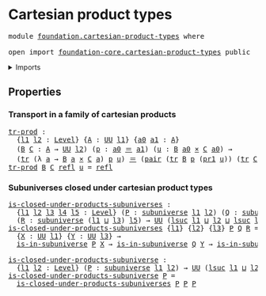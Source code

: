 # Cartesian product types

<pre class="Agda"><a id="36" class="Keyword">module</a> <a id="43" href="foundation.cartesian-product-types.html" class="Module">foundation.cartesian-product-types</a> <a id="78" class="Keyword">where</a>

<a id="85" class="Keyword">open</a> <a id="90" class="Keyword">import</a> <a id="97" href="foundation-core.cartesian-product-types.html" class="Module">foundation-core.cartesian-product-types</a> <a id="137" class="Keyword">public</a>
</pre>
<details><summary>Imports</summary>

<pre class="Agda"><a id="194" class="Keyword">open</a> <a id="199" class="Keyword">import</a> <a id="206" href="foundation.dependent-pair-types.html" class="Module">foundation.dependent-pair-types</a>
<a id="238" class="Keyword">open</a> <a id="243" class="Keyword">import</a> <a id="250" href="foundation.subuniverses.html" class="Module">foundation.subuniverses</a>
<a id="274" class="Keyword">open</a> <a id="279" class="Keyword">import</a> <a id="286" href="foundation.universe-levels.html" class="Module">foundation.universe-levels</a>

<a id="314" class="Keyword">open</a> <a id="319" class="Keyword">import</a> <a id="326" href="foundation-core.identity-types.html" class="Module">foundation-core.identity-types</a>
<a id="357" class="Keyword">open</a> <a id="362" class="Keyword">import</a> <a id="369" href="foundation-core.transport-along-identifications.html" class="Module">foundation-core.transport-along-identifications</a>
</pre>
</details>

## Properties

### Transport in a family of cartesian products

<pre class="Agda"><a id="tr-prod"></a><a id="506" href="foundation.cartesian-product-types.html#506" class="Function">tr-prod</a> <a id="514" class="Symbol">:</a>
  <a id="518" class="Symbol">{</a><a id="519" href="foundation.cartesian-product-types.html#519" class="Bound">l1</a> <a id="522" href="foundation.cartesian-product-types.html#522" class="Bound">l2</a> <a id="525" class="Symbol">:</a> <a id="527" href="Agda.Primitive.html#742" class="Postulate">Level</a><a id="532" class="Symbol">}</a> <a id="534" class="Symbol">{</a><a id="535" href="foundation.cartesian-product-types.html#535" class="Bound">A</a> <a id="537" class="Symbol">:</a> <a id="539" href="Agda.Primitive.html#388" class="Primitive">UU</a> <a id="542" href="foundation.cartesian-product-types.html#519" class="Bound">l1</a><a id="544" class="Symbol">}</a> <a id="546" class="Symbol">{</a><a id="547" href="foundation.cartesian-product-types.html#547" class="Bound">a0</a> <a id="550" href="foundation.cartesian-product-types.html#550" class="Bound">a1</a> <a id="553" class="Symbol">:</a> <a id="555" href="foundation.cartesian-product-types.html#535" class="Bound">A</a><a id="556" class="Symbol">}</a>
  <a id="560" class="Symbol">(</a><a id="561" href="foundation.cartesian-product-types.html#561" class="Bound">B</a> <a id="563" href="foundation.cartesian-product-types.html#563" class="Bound">C</a> <a id="565" class="Symbol">:</a> <a id="567" href="foundation.cartesian-product-types.html#535" class="Bound">A</a> <a id="569" class="Symbol">→</a> <a id="571" href="Agda.Primitive.html#388" class="Primitive">UU</a> <a id="574" href="foundation.cartesian-product-types.html#522" class="Bound">l2</a><a id="576" class="Symbol">)</a> <a id="578" class="Symbol">(</a><a id="579" href="foundation.cartesian-product-types.html#579" class="Bound">p</a> <a id="581" class="Symbol">:</a> <a id="583" href="foundation.cartesian-product-types.html#547" class="Bound">a0</a> <a id="586" href="foundation-core.identity-types.html#1953" class="Function Operator">＝</a> <a id="588" href="foundation.cartesian-product-types.html#550" class="Bound">a1</a><a id="590" class="Symbol">)</a> <a id="592" class="Symbol">(</a><a id="593" href="foundation.cartesian-product-types.html#593" class="Bound">u</a> <a id="595" class="Symbol">:</a> <a id="597" href="foundation.cartesian-product-types.html#561" class="Bound">B</a> <a id="599" href="foundation.cartesian-product-types.html#547" class="Bound">a0</a> <a id="602" href="foundation-core.cartesian-product-types.html#543" class="Function Operator">×</a> <a id="604" href="foundation.cartesian-product-types.html#563" class="Bound">C</a> <a id="606" href="foundation.cartesian-product-types.html#547" class="Bound">a0</a><a id="608" class="Symbol">)</a> <a id="610" class="Symbol">→</a>
  <a id="614" class="Symbol">(</a><a id="615" href="foundation-core.transport-along-identifications.html#832" class="Function">tr</a> <a id="618" class="Symbol">(λ</a> <a id="621" href="foundation.cartesian-product-types.html#621" class="Bound">a</a> <a id="623" class="Symbol">→</a> <a id="625" href="foundation.cartesian-product-types.html#561" class="Bound">B</a> <a id="627" href="foundation.cartesian-product-types.html#621" class="Bound">a</a> <a id="629" href="foundation-core.cartesian-product-types.html#543" class="Function Operator">×</a> <a id="631" href="foundation.cartesian-product-types.html#563" class="Bound">C</a> <a id="633" href="foundation.cartesian-product-types.html#621" class="Bound">a</a><a id="634" class="Symbol">)</a> <a id="636" href="foundation.cartesian-product-types.html#579" class="Bound">p</a> <a id="638" href="foundation.cartesian-product-types.html#593" class="Bound">u</a><a id="639" class="Symbol">)</a> <a id="641" href="foundation-core.identity-types.html#1953" class="Function Operator">＝</a> <a id="643" class="Symbol">(</a><a id="644" href="foundation.dependent-pair-types.html#586" class="InductiveConstructor">pair</a> <a id="649" class="Symbol">(</a><a id="650" href="foundation-core.transport-along-identifications.html#832" class="Function">tr</a> <a id="653" href="foundation.cartesian-product-types.html#561" class="Bound">B</a> <a id="655" href="foundation.cartesian-product-types.html#579" class="Bound">p</a> <a id="657" class="Symbol">(</a><a id="658" href="foundation.dependent-pair-types.html#603" class="Field">pr1</a> <a id="662" href="foundation.cartesian-product-types.html#593" class="Bound">u</a><a id="663" class="Symbol">))</a> <a id="666" class="Symbol">(</a><a id="667" href="foundation-core.transport-along-identifications.html#832" class="Function">tr</a> <a id="670" href="foundation.cartesian-product-types.html#563" class="Bound">C</a> <a id="672" href="foundation.cartesian-product-types.html#579" class="Bound">p</a> <a id="674" class="Symbol">(</a><a id="675" href="foundation.dependent-pair-types.html#615" class="Field">pr2</a> <a id="679" href="foundation.cartesian-product-types.html#593" class="Bound">u</a><a id="680" class="Symbol">)))</a>
<a id="684" href="foundation.cartesian-product-types.html#506" class="Function">tr-prod</a> <a id="692" href="foundation.cartesian-product-types.html#692" class="Bound">B</a> <a id="694" href="foundation.cartesian-product-types.html#694" class="Bound">C</a> <a id="696" href="foundation-core.identity-types.html#1922" class="InductiveConstructor">refl</a> <a id="701" href="foundation.cartesian-product-types.html#701" class="Bound">u</a> <a id="703" class="Symbol">=</a> <a id="705" href="foundation-core.identity-types.html#1922" class="InductiveConstructor">refl</a>
</pre>
### Subuniverses closed under cartesian product types

<pre class="Agda"><a id="is-closed-under-products-subuniverses"></a><a id="778" href="foundation.cartesian-product-types.html#778" class="Function">is-closed-under-products-subuniverses</a> <a id="816" class="Symbol">:</a>
  <a id="820" class="Symbol">{</a><a id="821" href="foundation.cartesian-product-types.html#821" class="Bound">l1</a> <a id="824" href="foundation.cartesian-product-types.html#824" class="Bound">l2</a> <a id="827" href="foundation.cartesian-product-types.html#827" class="Bound">l3</a> <a id="830" href="foundation.cartesian-product-types.html#830" class="Bound">l4</a> <a id="833" href="foundation.cartesian-product-types.html#833" class="Bound">l5</a> <a id="836" class="Symbol">:</a> <a id="838" href="Agda.Primitive.html#742" class="Postulate">Level</a><a id="843" class="Symbol">}</a> <a id="845" class="Symbol">(</a><a id="846" href="foundation.cartesian-product-types.html#846" class="Bound">P</a> <a id="848" class="Symbol">:</a> <a id="850" href="foundation.subuniverses.html#1116" class="Function">subuniverse</a> <a id="862" href="foundation.cartesian-product-types.html#821" class="Bound">l1</a> <a id="865" href="foundation.cartesian-product-types.html#824" class="Bound">l2</a><a id="867" class="Symbol">)</a> <a id="869" class="Symbol">(</a><a id="870" href="foundation.cartesian-product-types.html#870" class="Bound">Q</a> <a id="872" class="Symbol">:</a> <a id="874" href="foundation.subuniverses.html#1116" class="Function">subuniverse</a> <a id="886" href="foundation.cartesian-product-types.html#827" class="Bound">l3</a> <a id="889" href="foundation.cartesian-product-types.html#830" class="Bound">l4</a><a id="891" class="Symbol">)</a>
  <a id="895" class="Symbol">(</a><a id="896" href="foundation.cartesian-product-types.html#896" class="Bound">R</a> <a id="898" class="Symbol">:</a> <a id="900" href="foundation.subuniverses.html#1116" class="Function">subuniverse</a> <a id="912" class="Symbol">(</a><a id="913" href="foundation.cartesian-product-types.html#821" class="Bound">l1</a> <a id="916" href="Agda.Primitive.html#961" class="Primitive Operator">⊔</a> <a id="918" href="foundation.cartesian-product-types.html#827" class="Bound">l3</a><a id="920" class="Symbol">)</a> <a id="922" href="foundation.cartesian-product-types.html#833" class="Bound">l5</a><a id="924" class="Symbol">)</a> <a id="926" class="Symbol">→</a> <a id="928" href="Agda.Primitive.html#388" class="Primitive">UU</a> <a id="931" class="Symbol">(</a><a id="932" href="Agda.Primitive.html#931" class="Primitive">lsuc</a> <a id="937" href="foundation.cartesian-product-types.html#821" class="Bound">l1</a> <a id="940" href="Agda.Primitive.html#961" class="Primitive Operator">⊔</a> <a id="942" href="foundation.cartesian-product-types.html#824" class="Bound">l2</a> <a id="945" href="Agda.Primitive.html#961" class="Primitive Operator">⊔</a> <a id="947" href="Agda.Primitive.html#931" class="Primitive">lsuc</a> <a id="952" href="foundation.cartesian-product-types.html#827" class="Bound">l3</a> <a id="955" href="Agda.Primitive.html#961" class="Primitive Operator">⊔</a> <a id="957" href="foundation.cartesian-product-types.html#830" class="Bound">l4</a> <a id="960" href="Agda.Primitive.html#961" class="Primitive Operator">⊔</a> <a id="962" href="foundation.cartesian-product-types.html#833" class="Bound">l5</a><a id="964" class="Symbol">)</a>
<a id="966" href="foundation.cartesian-product-types.html#778" class="Function">is-closed-under-products-subuniverses</a> <a id="1004" class="Symbol">{</a><a id="1005" href="foundation.cartesian-product-types.html#1005" class="Bound">l1</a><a id="1007" class="Symbol">}</a> <a id="1009" class="Symbol">{</a><a id="1010" href="foundation.cartesian-product-types.html#1010" class="Bound">l2</a><a id="1012" class="Symbol">}</a> <a id="1014" class="Symbol">{</a><a id="1015" href="foundation.cartesian-product-types.html#1015" class="Bound">l3</a><a id="1017" class="Symbol">}</a> <a id="1019" href="foundation.cartesian-product-types.html#1019" class="Bound">P</a> <a id="1021" href="foundation.cartesian-product-types.html#1021" class="Bound">Q</a> <a id="1023" href="foundation.cartesian-product-types.html#1023" class="Bound">R</a> <a id="1025" class="Symbol">=</a>
  <a id="1029" class="Symbol">{</a><a id="1030" href="foundation.cartesian-product-types.html#1030" class="Bound">X</a> <a id="1032" class="Symbol">:</a> <a id="1034" href="Agda.Primitive.html#388" class="Primitive">UU</a> <a id="1037" href="foundation.cartesian-product-types.html#1005" class="Bound">l1</a><a id="1039" class="Symbol">}</a> <a id="1041" class="Symbol">{</a><a id="1042" href="foundation.cartesian-product-types.html#1042" class="Bound">Y</a> <a id="1044" class="Symbol">:</a> <a id="1046" href="Agda.Primitive.html#388" class="Primitive">UU</a> <a id="1049" href="foundation.cartesian-product-types.html#1015" class="Bound">l3</a><a id="1051" class="Symbol">}</a> <a id="1053" class="Symbol">→</a>
  <a id="1057" href="foundation.subuniverses.html#1518" class="Function">is-in-subuniverse</a> <a id="1075" href="foundation.cartesian-product-types.html#1019" class="Bound">P</a> <a id="1077" href="foundation.cartesian-product-types.html#1030" class="Bound">X</a> <a id="1079" class="Symbol">→</a> <a id="1081" href="foundation.subuniverses.html#1518" class="Function">is-in-subuniverse</a> <a id="1099" href="foundation.cartesian-product-types.html#1021" class="Bound">Q</a> <a id="1101" href="foundation.cartesian-product-types.html#1042" class="Bound">Y</a> <a id="1103" class="Symbol">→</a> <a id="1105" href="foundation.subuniverses.html#1518" class="Function">is-in-subuniverse</a> <a id="1123" href="foundation.cartesian-product-types.html#1023" class="Bound">R</a> <a id="1125" class="Symbol">(</a><a id="1126" href="foundation.cartesian-product-types.html#1030" class="Bound">X</a> <a id="1128" href="foundation-core.cartesian-product-types.html#543" class="Function Operator">×</a> <a id="1130" href="foundation.cartesian-product-types.html#1042" class="Bound">Y</a><a id="1131" class="Symbol">)</a>

<a id="is-closed-under-products-subuniverse"></a><a id="1134" href="foundation.cartesian-product-types.html#1134" class="Function">is-closed-under-products-subuniverse</a> <a id="1171" class="Symbol">:</a>
  <a id="1175" class="Symbol">{</a><a id="1176" href="foundation.cartesian-product-types.html#1176" class="Bound">l1</a> <a id="1179" href="foundation.cartesian-product-types.html#1179" class="Bound">l2</a> <a id="1182" class="Symbol">:</a> <a id="1184" href="Agda.Primitive.html#742" class="Postulate">Level</a><a id="1189" class="Symbol">}</a> <a id="1191" class="Symbol">(</a><a id="1192" href="foundation.cartesian-product-types.html#1192" class="Bound">P</a> <a id="1194" class="Symbol">:</a> <a id="1196" href="foundation.subuniverses.html#1116" class="Function">subuniverse</a> <a id="1208" href="foundation.cartesian-product-types.html#1176" class="Bound">l1</a> <a id="1211" href="foundation.cartesian-product-types.html#1179" class="Bound">l2</a><a id="1213" class="Symbol">)</a> <a id="1215" class="Symbol">→</a> <a id="1217" href="Agda.Primitive.html#388" class="Primitive">UU</a> <a id="1220" class="Symbol">(</a><a id="1221" href="Agda.Primitive.html#931" class="Primitive">lsuc</a> <a id="1226" href="foundation.cartesian-product-types.html#1176" class="Bound">l1</a> <a id="1229" href="Agda.Primitive.html#961" class="Primitive Operator">⊔</a> <a id="1231" href="foundation.cartesian-product-types.html#1179" class="Bound">l2</a><a id="1233" class="Symbol">)</a>
<a id="1235" href="foundation.cartesian-product-types.html#1134" class="Function">is-closed-under-products-subuniverse</a> <a id="1272" href="foundation.cartesian-product-types.html#1272" class="Bound">P</a> <a id="1274" class="Symbol">=</a>
  <a id="1278" href="foundation.cartesian-product-types.html#778" class="Function">is-closed-under-products-subuniverses</a> <a id="1316" href="foundation.cartesian-product-types.html#1272" class="Bound">P</a> <a id="1318" href="foundation.cartesian-product-types.html#1272" class="Bound">P</a> <a id="1320" href="foundation.cartesian-product-types.html#1272" class="Bound">P</a>
</pre>